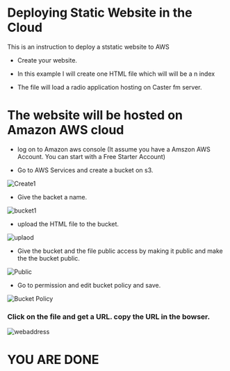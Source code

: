 # Deploying Static Website in the Cloud

 This is an instruction to deploy a ststatic website to AWS
 
 * Create your website. 
 
 * In this example I will create one HTML file which will will be a n index

 * The file will load a radio application hosting on Caster fm server.
 
 
 
 # The website will be hosted on Amazon AWS cloud
 
 * log on to Amazon aws console (It assume you have a Amszon AWS Account. 
 You can start with a Free Starter Account)
 
 * Go to AWS Services and create a bucket on s3.
 
 ![Create1](https://user-images.githubusercontent.com/4149567/86658332-96984e00-bfae-11ea-9921-e109000fa900.jpg)
 
 
 * Give the backet a name.

![bucket1](https://user-images.githubusercontent.com/4149567/86653635-f42a9b80-bfaa-11ea-9bf9-afca42d1ddda.jpg)

 
 * upload the HTML file to the bucket.
 
 ![uplaod](https://user-images.githubusercontent.com/4149567/86658951-132b2c80-bfaf-11ea-810d-02da6acfc448.jpg)

 
 
 * Give the bucket and the file public access by making it public and make the the bucket public.
 
 ![Public](https://user-images.githubusercontent.com/4149567/86659503-859c0c80-bfaf-11ea-91be-24f14291f602.jpg)
 
 * Go to permission and edit bucket policy and save.
 
 ![Bucket Policy](https://user-images.githubusercontent.com/4149567/86660077-05c27200-bfb0-11ea-85d5-b7e87bfda85c.jpg)
 
### Click on the file and get a URL. copy the URL in the bowser.
 
 ![webaddress](https://user-images.githubusercontent.com/4149567/86660608-7f5a6000-bfb0-11ea-87fa-720a3b39e3e9.jpg)

 
 # YOU ARE DONE
 
 
 
 
 
 
 
 
 


 


